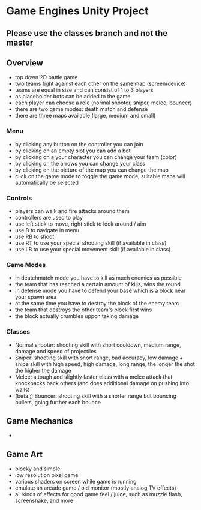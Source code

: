 # Game Engines Unity Project

## Please use the classes branch and not the master

## Overview

- top down 2D battle game
- two teams fight against each other on the same map (screen/device)
- teams are equal in size and can consist of 1 to 3 players
- as placeholder bots can be added to the game
- each player can choose a role (normal shooter, sniper, melee, bouncer)
- there are two game modes: death match and defense
- there are three maps available (large, medium and small)

### Menu

- by clicking any button on the controller you can join
- by clicking on an empty slot you can add a bot
- by clicking on a your character you can change your team (color)
- by clicking on the arrows you can change your class
- by clicking on the picture of the map you can change the map
- click on the game mode to toggle the game mode, suitable maps will automatically be selected

### Controls

- players can walk and fire attacks around them
- controllers are used to play
- use left stick to move, right stick to look around / aim
- use B to navigate in menu
- use RB to shoot
- use RT to use your special shooting skill (if available in class)
- use LB to use your special movement skill (if available in class)

### Game Modes

- in deatchmatch mode you have to kill as much enemies as possible
- the team that has reached a certain amount of kills, wins the round
- in defense mode you have to defend your base which is a block near your spawn area
- at the same time you have to destroy the block of the enemy team
- the team that destroys the other team's block first wins
- the block actually crumbles uppon taking damage

### Classes

- Normal shooter: shooting skill with short cooldown, medium range, damage and speed of projectiles
- Sniper: shooting skill with short range, bad accuracy, low damage + snipe skill with high speed, high damage, long range, the longer the shot the higher the damage
- Melee: a tough and slightly faster class with a melee attack that knockbacks back others (and does additional damage on pushing into walls)
- (beta ;) Bouncer: shooting skill with a shorter range but bouncing bullets, going further each bounce

## Game Mechanics

-

## Game Art

- blocky and simple
- low resolution pixel game
- various shaders on screen while game is running
- emulate an arcade game / old monitor (mostly analog TV effects)
- all kinds of effects for good game feel / juice, such as muzzle flash, screenshake, and more
